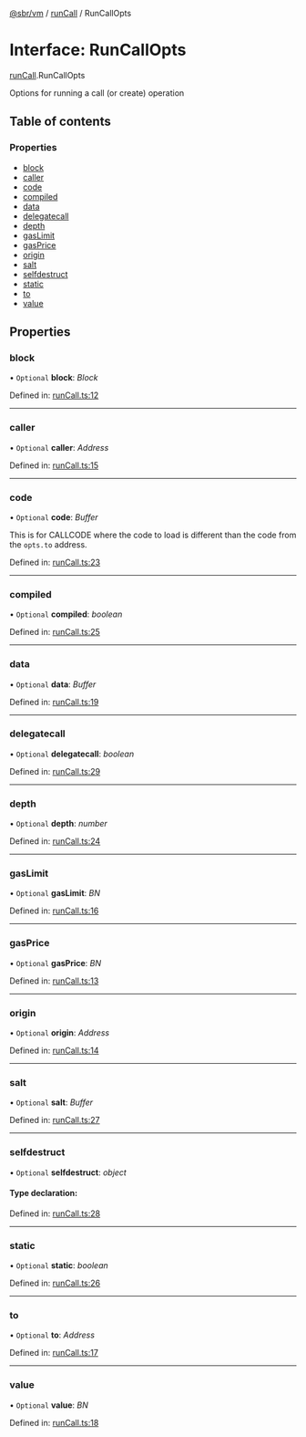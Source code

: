 [@sbr/vm](../README.md) / [runCall](../modules/runcall.md) / RunCallOpts

# Interface: RunCallOpts

[runCall](../modules/runcall.md).RunCallOpts

Options for running a call (or create) operation

## Table of contents

### Properties

- [block](runcall.runcallopts.md#block)
- [caller](runcall.runcallopts.md#caller)
- [code](runcall.runcallopts.md#code)
- [compiled](runcall.runcallopts.md#compiled)
- [data](runcall.runcallopts.md#data)
- [delegatecall](runcall.runcallopts.md#delegatecall)
- [depth](runcall.runcallopts.md#depth)
- [gasLimit](runcall.runcallopts.md#gaslimit)
- [gasPrice](runcall.runcallopts.md#gasprice)
- [origin](runcall.runcallopts.md#origin)
- [salt](runcall.runcallopts.md#salt)
- [selfdestruct](runcall.runcallopts.md#selfdestruct)
- [static](runcall.runcallopts.md#static)
- [to](runcall.runcallopts.md#to)
- [value](runcall.runcallopts.md#value)

## Properties

### block

• `Optional` **block**: *Block*

Defined in: [runCall.ts:12](https://github.com/siliconswampio/sbr-vm/blob/master/lib/runCall.ts#L12)

___

### caller

• `Optional` **caller**: *Address*

Defined in: [runCall.ts:15](https://github.com/siliconswampio/sbr-vm/blob/master/lib/runCall.ts#L15)

___

### code

• `Optional` **code**: *Buffer*

This is for CALLCODE where the code to load is different than the code from the `opts.to` address.

Defined in: [runCall.ts:23](https://github.com/siliconswampio/sbr-vm/blob/master/lib/runCall.ts#L23)

___

### compiled

• `Optional` **compiled**: *boolean*

Defined in: [runCall.ts:25](https://github.com/siliconswampio/sbr-vm/blob/master/lib/runCall.ts#L25)

___

### data

• `Optional` **data**: *Buffer*

Defined in: [runCall.ts:19](https://github.com/siliconswampio/sbr-vm/blob/master/lib/runCall.ts#L19)

___

### delegatecall

• `Optional` **delegatecall**: *boolean*

Defined in: [runCall.ts:29](https://github.com/siliconswampio/sbr-vm/blob/master/lib/runCall.ts#L29)

___

### depth

• `Optional` **depth**: *number*

Defined in: [runCall.ts:24](https://github.com/siliconswampio/sbr-vm/blob/master/lib/runCall.ts#L24)

___

### gasLimit

• `Optional` **gasLimit**: *BN*

Defined in: [runCall.ts:16](https://github.com/siliconswampio/sbr-vm/blob/master/lib/runCall.ts#L16)

___

### gasPrice

• `Optional` **gasPrice**: *BN*

Defined in: [runCall.ts:13](https://github.com/siliconswampio/sbr-vm/blob/master/lib/runCall.ts#L13)

___

### origin

• `Optional` **origin**: *Address*

Defined in: [runCall.ts:14](https://github.com/siliconswampio/sbr-vm/blob/master/lib/runCall.ts#L14)

___

### salt

• `Optional` **salt**: *Buffer*

Defined in: [runCall.ts:27](https://github.com/siliconswampio/sbr-vm/blob/master/lib/runCall.ts#L27)

___

### selfdestruct

• `Optional` **selfdestruct**: *object*

#### Type declaration:

Defined in: [runCall.ts:28](https://github.com/siliconswampio/sbr-vm/blob/master/lib/runCall.ts#L28)

___

### static

• `Optional` **static**: *boolean*

Defined in: [runCall.ts:26](https://github.com/siliconswampio/sbr-vm/blob/master/lib/runCall.ts#L26)

___

### to

• `Optional` **to**: *Address*

Defined in: [runCall.ts:17](https://github.com/siliconswampio/sbr-vm/blob/master/lib/runCall.ts#L17)

___

### value

• `Optional` **value**: *BN*

Defined in: [runCall.ts:18](https://github.com/siliconswampio/sbr-vm/blob/master/lib/runCall.ts#L18)
